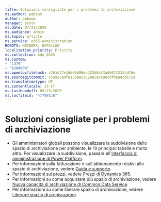 ```yaml
---
title: Soluzioni consigliate per i problemi di archiviazione
ms.author: pebaum
author: pebaum
manager: scotv
ms.date: 07/21/2020
ms.audience: Admin
ms.topic: article
ms.service: o365-administration
ROBOTS: NOINDEX, NOFOLLOW
localization_priority: Priority
ms.collection: Adm_O365
ms.custom:
- "1379"
- "6200006"
ms.openlocfilehash: c261d77e3dd66d90ecd2358af3a060732134d76e
ms.sourcegitcommit: c6692ce0fa1358ec3529e59ca0ecdfdea4cdc759
ms.translationtype: HT
ms.contentlocale: it-IT
ms.lasthandoff: 09/15/2020
ms.locfileid: "47799136"
---
```

# <a name="recommended-solutions-for-storage-issues"></a>Soluzioni consigliate per i problemi di archiviazione

- Gli amministratori globali possono visualizzare la suddivisione dello spazio di archiviazione per ambiente, le 10 principali tabelle e molto altro. Per visualizzare la suddivisione, passare all'[interfaccia di amministrazione di Power Platform](https://admin.powerplatform.microsoft.com/analytics/d365ce). 
- Per informazioni sulla fatturazione e sull'abbonamento relativi allo spazio di archiviazione, vedere [Guida e supporto](https://docs.microsoft.com/dynamics365/customer-engagement/admin/contact-information-microsoft-dynamics-365-online-billing-support).
- Per informazioni sui prezzi, vedere [Prezzi di Dynamics 365](https://dynamics.microsoft.com/pricing/).
- Per informazioni su come acquistare più spazio di archiviazione, vedere [Nuova capacità di archiviazione di Common Data Service](https://go.microsoft.com/fwlink/p/?linkid=2010782).
- Per informazioni su come liberare spazio di archiviazione, vedere [Liberare spazio di archiviazione](https://go.microsoft.com/fwlink/p/?linkid=2011105).